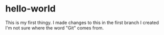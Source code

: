 # hello-world
This is my first thingy.
I made changes to this in the first branch I created
I'm not sure where the word "Git" comes from.

